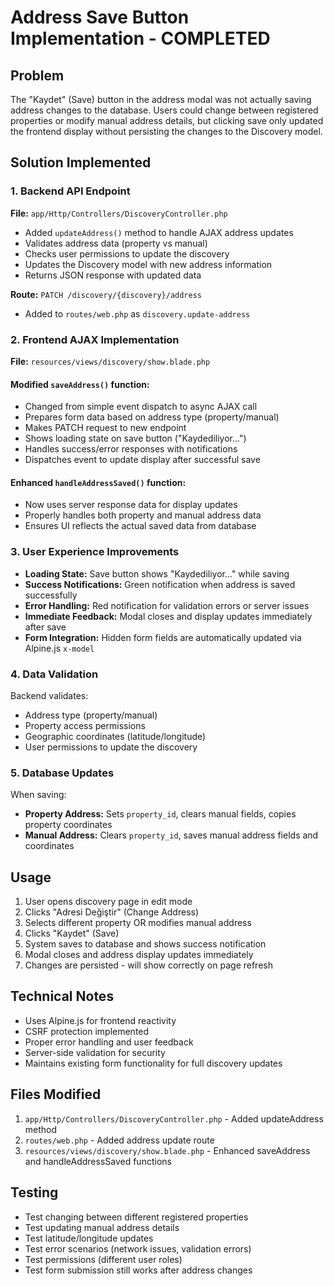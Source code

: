 # Address Save Button Implementation - COMPLETED

## Problem

The "Kaydet" (Save) button in the address modal was not actually saving address changes to the database. Users could change between registered properties or modify manual address details, but clicking save only updated the frontend display without persisting the changes to the Discovery model.

## Solution Implemented

### 1. Backend API Endpoint

**File:** `app/Http/Controllers/DiscoveryController.php`

- Added `updateAddress()` method to handle AJAX address updates
- Validates address data (property vs manual)
- Checks user permissions to update the discovery
- Updates the Discovery model with new address information
- Returns JSON response with updated data

**Route:** `PATCH /discovery/{discovery}/address`

- Added to `routes/web.php` as `discovery.update-address`

### 2. Frontend AJAX Implementation

**File:** `resources/views/discovery/show.blade.php`

#### Modified `saveAddress()` function:

- Changed from simple event dispatch to async AJAX call
- Prepares form data based on address type (property/manual)
- Makes PATCH request to new endpoint
- Shows loading state on save button ("Kaydediliyor...")
- Handles success/error responses with notifications
- Dispatches event to update display after successful save

#### Enhanced `handleAddressSaved()` function:

- Now uses server response data for display updates
- Properly handles both property and manual address data
- Ensures UI reflects the actual saved data from database

### 3. User Experience Improvements

- **Loading State:** Save button shows "Kaydediliyor..." while saving
- **Success Notifications:** Green notification when address is saved successfully
- **Error Handling:** Red notification for validation errors or server issues
- **Immediate Feedback:** Modal closes and display updates immediately after save
- **Form Integration:** Hidden form fields are automatically updated via Alpine.js `x-model`

### 4. Data Validation

Backend validates:

- Address type (property/manual)
- Property access permissions
- Geographic coordinates (latitude/longitude)
- User permissions to update the discovery

### 5. Database Updates

When saving:

- **Property Address:** Sets `property_id`, clears manual fields, copies property coordinates
- **Manual Address:** Clears `property_id`, saves manual address fields and coordinates

## Usage

1. User opens discovery page in edit mode
2. Clicks "Adresi Değiştir" (Change Address)
3. Selects different property OR modifies manual address
4. Clicks "Kaydet" (Save)
5. System saves to database and shows success notification
6. Modal closes and address display updates immediately
7. Changes are persisted - will show correctly on page refresh

## Technical Notes

- Uses Alpine.js for frontend reactivity
- CSRF protection implemented
- Proper error handling and user feedback
- Server-side validation for security
- Maintains existing form functionality for full discovery updates

## Files Modified

1. `app/Http/Controllers/DiscoveryController.php` - Added updateAddress method
2. `routes/web.php` - Added address update route
3. `resources/views/discovery/show.blade.php` - Enhanced saveAddress and handleAddressSaved functions

## Testing

- Test changing between different registered properties
- Test updating manual address details
- Test latitude/longitude updates
- Test error scenarios (network issues, validation errors)
- Test permissions (different user roles)
- Test form submission still works after address changes
